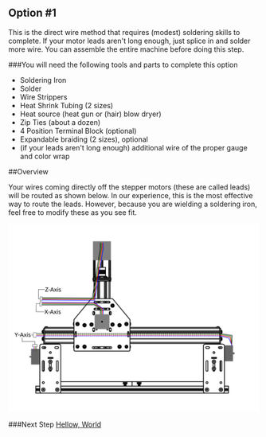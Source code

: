 ## Option #1

This is the direct wire method that requires (modest) soldering skills to complete. If your motor leads aren't long enough, just splice in and solder more wire. You can assemble the entire machine before doing this step.

###You will need the following tools and parts to complete this option

* Soldering Iron
* Solder
* Wire Strippers
* Heat Shrink Tubing (2 sizes)
* Heat source (heat gun or (hair) blow dryer)
* Zip Ties (about a dozen)
* 4 Position Terminal Block (optional)
* Expandable braiding (2 sizes), optional
* (if your leads aren't long enough) additional wire of the proper gauge and color wrap

##Overview

Your wires coming directly off the stepper motors (these are called leads) will be routed as shown below. In our experience, this is the most effective way to route the leads. However, because you are wielding a soldering iron, feel free to modify these as you see fit. 

![wire routing overview](wiring/wiring_routing_overview.svg)

###Next Step [Hellow, World](http://docs.shapeoko.com/helloworld.html)
